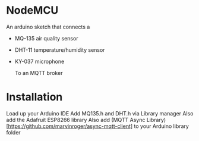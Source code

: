 # NodeMCU 
An arduino sketch that connects a
- MQ-135 air quality sensor
- DHT-11 temperature/humidity sensor
- KY-037 microphone

  To an MQTT broker

# Installation
Load up your Arduino IDE
Add MQ135.h and DHT.h via Library manager
Also add the Adafruit ESP8266 library
Also add (MQTT Async Library)[https://github.com/marvinroger/async-mqtt-client] to your Arduino library folder
